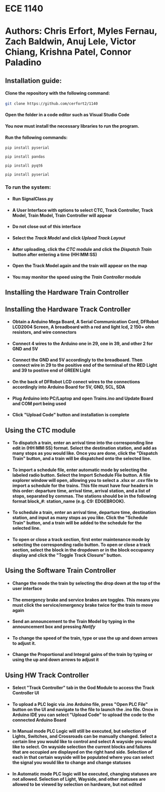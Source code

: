 # ECE 1140 
# Authors: Chris Erfort, Myles Fernau, Zach Baldwin, Anuj Lele, Victor Chiang, Krishna Patel, Connor Paladino


## Installation guide:


#### Clone the repository with the following command:
```bash
git clone https://github.com/cerfort2/1140
```

#### Open the folder in a code editor such as Visual Studio Code

#### You now must install the necessary libraries to run the program.
#### Run the following commands:

```bash
pip install pyserial
```
```bash
pip install pandas
```
```bash
pip install pyqt6
```
```bash
pip install pyserial
```

### To run the system:
- #### Run SignalClass.py
- #### A User Interface with options to select CTC, Track Controller, Track Model, Train Model, Train Controller will appear
- #### Do not close out of this interface
- #### Select the *Track Model* and click *Upload Track Layout*
- #### After uploading, click the *CTC* module and click the *Dispatch Train* button after entering a time (HH:MM:SS)
- #### Open the Track Model again and the train will appear on the map
- #### You may monitor the speed using the *Train Controller* module

## Installing the Hardware Train Controller

## Installing the Hardware Track Controller
- #### Obtain a Arduino Mega Board, A Serial Communication Cord, DFRobot LCD2004 Screen, A breadboard with a red and light lcd, 2 150+ ohm resistors, and wire connectors
- #### Connect 4 wires to the Arduino one in 29, one in 39, and other 2 for GND and 5V
- #### Connect the GND and 5V accordingly to the breadboard. Then connect wire in 29 to the positive end of the terminal of the RED Light and 39 to postive end of GREEN Light
- #### On the back of DFRobot LCD conect wires to the connections accordingly into Arduino Board for 5V, GND, SCL, SDA
- #### Plug Arduino into PC/Laptop and open Trains.ino and Update Board and COM port being used
- #### Click "Upload Code" button and installation is complete

## Using the CTC module
- #### To dispatch a train, enter an arrival time into the corresponding line edit in (HH:MM:SS) format. Select the destination station, and add as many stops as you would like. Once you are done, click the "Dispatch Train" button, and a train will be dispatched onto the selected line.
- #### To import a schedule file, enter automatic mode by selecting the labeled radio button. Select the Import Schedule Flie button. A file explorer window will open, allowing you to select a .xlsx or .csv file to import a schedule for the trains. This file must have four headers in this order: departure time, arrival time, arrival station, and a list of stops, separated by commas. The stations should be in the following format block_#: station_name (e.g. C9: EDGEBROOK).
- #### To schedule a train, enter an arrival time, departure time, destination station, and input as many stops as you like. Click the "Schedule Train" button, and a train will be added to the schedule for the selected line.
- #### To open or close a track section, first enter maintenance mode by selecting the corresponding radio button. To open or close a track section, select the block in the dropdown or in the block occupancy display and click the "Toggle Track Closure" button.

## Using the Software Train Controller
- #### Change the mode the train by selecting the drop down at the top of the user interface
- #### The emergency brake and service brakes are toggles. This means you must click the service/emergency brake twice for the train to move again
- #### Send an announcement to the Train Model by typing in the announcement box and pressing *Notify*
- #### To change the speed of the train, type or use the up and down arrows to adjust it.
- #### Change the Proportional and Integral gains of the train by typing or using the up and down arrows to adjust it

## Using HW Track Controller
- #### Select "Track Controller" tab in the God Module to access the Track Controller UI
- #### To upload a PLC logic via .ino Arduino file, press "Open PLC File" button on the UI and navigate to the file to launch the .ino file. Once in Arduino IDE you can select "Upload Code" to upload the code to the connected Arduino Board
- #### In Manual mode PLC Logic will still be executed, but selection of Lights, Switches, and Crossroads can be manually changed. Select a certain line you would like to control and select A wayside you would like to select. On wayside selection the current blocks and failures that are occupied are displayed on the right hand side. Selection of each in that certain wayside will be populated where you can select the signal you would like to change and change statuses
- #### In Automatic mode PLC logic will be executed, changing statuses are not allowed. Selection of Light, Wayside, and other statuses are allowed to be viewed by selection on hardware, but not edited
